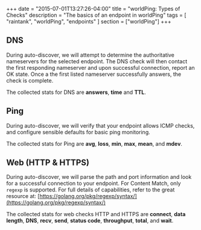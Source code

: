 +++
date = "2015-07-01T13:27:26-04:00"
title = "worldPing: Types of Checks"
description = "The basics of an endpoint in worldPing"
tags = [ "raintank", "worldPing", "endpoints" ]
section = ["worldPing"]
+++

## DNS

During auto-discover, we will attempt to determine the authoritative nameservers for the selected endpoint. The DNS check will then contact the first responding nameserver and upon successful connection, report an OK state. Once a the first listed nameserver successfully answers, the check is complete. 

The collected stats for DNS are **answers**, **time** and **TTL**.

## Ping

During auto-discover, we will verify that your endpoint allows ICMP checks, and configure sensible defaults for basic ping monitoring. 

The collected stats for Ping are **avg**, **loss**, **min**, **max**, **mean**, and **mdev**.

## Web (HTTP & HTTPS)

During auto-discover, we will parse the path and port information and look for a successful connection to your endpoint. For Content Match, only `regexp` is supported. For full details of capabilities, refer to the great resource at: [https://golang.org/pkg/regexp/syntax/](https://golang.org/pkg/regexp/syntax/)

The collected stats for web checks HTTP and HTTPS are **connect**, **data length**, **DNS**, **recv**, **send**, **status code**, **throughput**, **total**, and **wait**.